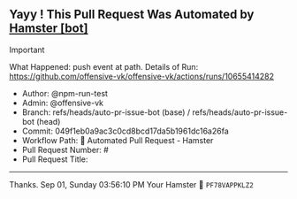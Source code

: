 ## Yayy ! This Pull Request Was Automated by [Hamster [bot]](https://github.com/npm-run-test)

> [!IMPORTANT]
> What Happened: push event at  path.
> Details of Run: https://github.com/offensive-vk/offensive-vk/actions/runs/10655414282

- Author: @npm-run-test
- Admin: @offensive-vk
- Branch: refs/heads/auto-pr-issue-bot (base) / refs/heads/auto-pr-issue-bot (head)
- Commit: 049f1eb0a9ac3c0cd8bcd17da5b1961dc16a26fa
- Workflow Path: 🤖 Automated Pull Request - Hamster
- Pull Request Number: #
- Pull Request Title: 

---

Thanks.
Sep 01, Sunday 03:56:10 PM
Your Hamster 🐹 <code>PF78VAPPKLZ2</code>
